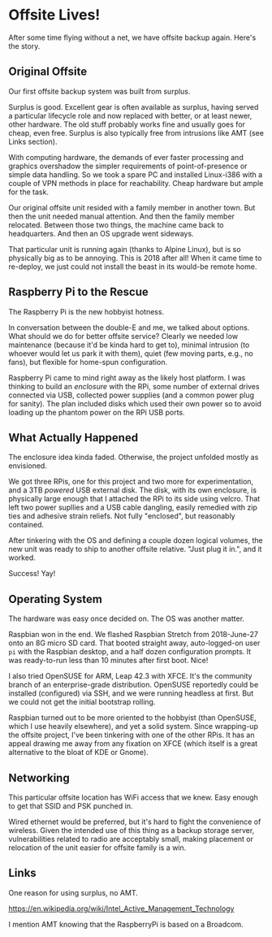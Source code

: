 # Offsite Lives!

After some time flying without a net, we have offsite backup again.
Here's the story.

## Original Offsite

Our first offsite backup system was built from surplus.

Surplus is good.
Excellent gear is often available as surplus,
having served a particular lifecycle role and now replaced with better,
or at least newer, other hardware. The old stuff probably works fine and
usually goes for cheap, even free. Surplus is also typically free from
intrusions like AMT (see Links section).

With computing hardware, the demands of ever faster processing and
graphics overshadow the simpler requirements of point-of-presence
or simple data handling. So we took a spare PC and installed Linux-i386
with a couple of VPN methods in place for reachability. Cheap hardware
but ample for the task.

Our original offsite unit resided with a family member in another town.
But then the unit needed manual attention.
And then the family member relocated.
Between those two things, the machine came back to headquarters.
And then an OS upgrade went sideways.

That particular unit is running again (thanks to Alpine Linux),
but is so physically big as to be annoying. This is 2018 after all!
When it came time to re-deploy, we just could not install the beast
in its would-be remote home.

## Raspberry Pi to the Rescue

The Raspberry Pi is the new hobbyist hotness.

In conversation between the double-E and me, we talked about options.
What should we do for better offsite service? Clearly we needed low
maintenance (because it'd be kinda hard to get to), minimal intrusion
(to whoever would let us park it with them), quiet (few moving parts,
e.g., no fans), but flexible for home-spun configuration.

Raspberry Pi came to mind right away as the likely host platform.
I was thinking to build an *enclosure* with the RPi, some number of
external drives connected via USB, collected power supplies (and a
common power plug for sanity). The plan included disks which used their
own power so to avoid loading up the phantom power on the RPi USB ports.

## What Actually Happened

The enclosure idea kinda faded.
Otherwise, the project unfolded mostly as envisioned.

We got three RPis, one for this project and two more for experimentation,
and a 3TB *powered* USB external disk. The disk, with its own enclosure,
is physically large enough that I attached the RPi to its side using velcro.
That left two power supllies and a USB cable dangling, easily remedied
with zip ties and adhesive strain reliefs. Not fully "enclosed",
but reasonably contained.

After tinkering with the OS and defining a couple dozen logical
volumes, the new unit was ready to ship to another offsite relative.
"Just plug it in.", and it worked.

Success! Yay!

## Operating System

The hardware was easy once decided on.
The OS was another matter.

Raspbian won in the end.
We flashed Raspbian Stretch from 2018-June-27 onto an 8G micro SD card.
That booted straight away, auto-logged-on user `pi` with the Raspbian
desktop, and a half dozen configuration prompts. It was ready-to-run
less than 10 minutes after first boot. Nice!

I also tried OpenSUSE for ARM, Leap 42.3 with XFCE. It's the community
branch of an enterprise-grade distribution. OpenSUSE reportedly could be
installed (configured) via SSH, and we were running headless at first.
But we could not get the initial bootstrap rolling.

Raspbian turned out to be more oriented to the hobbyist (than OpenSUSE,
which I use heavily elsewhere), and yet a solid system. Since wrapping-up
the offsite project, I've been tinkering with one of the other RPis.
It has an appeal drawing me away from any fixation on XFCE (which itself
is a great alternative to the bloat of KDE or Gnome).

## Networking

This particular offsite location has WiFi access that we knew.
Easy enough to get that SSID and PSK punched in.

Wired ethernet would be preferred, but it's hard to fight the convenience
of wireless. Given the intended use of this thing as a backup storage server,
vulnerabilities related to radio are acceptably small, making placement
or relocation of the unit easier for offsite family is a win.

## Links

One reason for using surplus, no AMT.

https://en.wikipedia.org/wiki/Intel_Active_Management_Technology

I mention AMT knowing that the RaspberryPi is based on a Broadcom.



